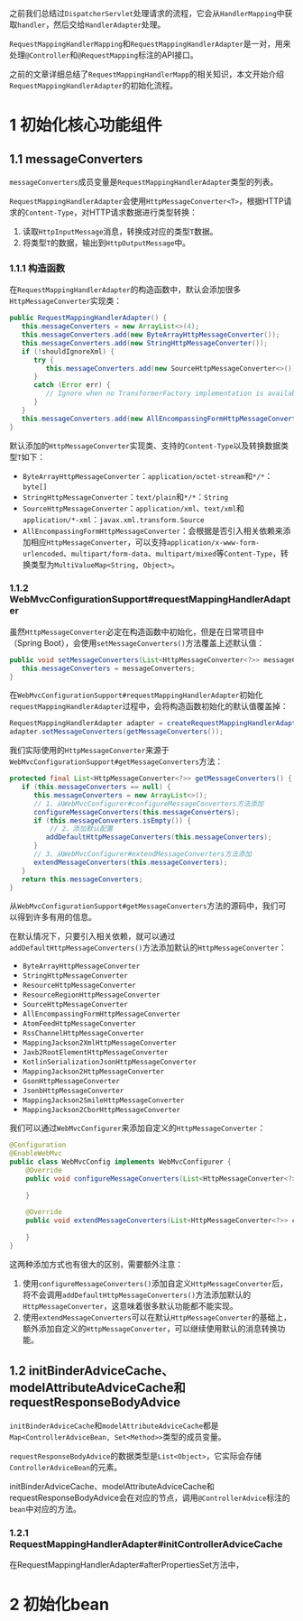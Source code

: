 之前我们总结过`DispatcherServlet`处理请求的流程，它会从`HandlerMapping`中获取`handler`，然后交给`HandlerAdapter`处理。

`RequestMappingHandlerMapping`和`RequestMappingHandlerAdapter`是一对，用来处理`@Controller`和`@RequestMapping`标注的API接口。

之前的文章详细总结了`RequestMappingHandlerMapp`的相关知识，本文开始介绍`RequestMappingHandlerAdapter`的初始化流程。

# 1 初始化核心功能组件
## 1.1 messageConverters
`messageConverters`成员变量是`RequestMappingHandlerAdapter`类型的列表。

`RequestMappingHandlerAdapter`会使用`HttpMessageConverter<T>`，根据HTTP请求的`Content-Type`，对HTTP请求数据进行类型转换：
1. 读取`HttpInputMessage`消息，转换成对应的类型`T`数据。
2. 将类型`T`的数据，输出到`HttpOutputMessage`中。

### 1.1.1 构造函数
在`RequestMappingHandlerAdapter`的构造函数中，默认会添加很多`HttpMessageConverter`实现类：
```java
public RequestMappingHandlerAdapter() {  
   this.messageConverters = new ArrayList<>(4);  
   this.messageConverters.add(new ByteArrayHttpMessageConverter());  
   this.messageConverters.add(new StringHttpMessageConverter());  
   if (!shouldIgnoreXml) {  
      try {  
         this.messageConverters.add(new SourceHttpMessageConverter<>());  
      }  
      catch (Error err) {  
         // Ignore when no TransformerFactory implementation is available  
      }  
   }  
   this.messageConverters.add(new AllEncompassingFormHttpMessageConverter());  
}
```

默认添加的`HttpMessageConverter`实现类、支持的`Content-Type`以及转换数据类型`T`如下：
- `ByteArrayHttpMessageConverter`：`application/octet-stream`和`*/*`：`byte[]`
- `StringHttpMessageConverter`：`text/plain`和`*/*`：`String`
- `SourceHttpMessageConverter`：`application/xml`、`text/xml`和`application/*-xml`：`javax.xml.transform.Source`
- `AllEncompassingFormHttpMessageConverter`：会根据是否引入相关依赖来添加相应`HttpMessageConverter`，可以支持`application/x-www-form-urlencoded`、`multipart/form-data`、`multipart/mixed`等`Content-Type`，转换类型为`MultiValueMap<String, Object>`。

### 1.1.2 WebMvcConfigurationSupport#requestMappingHandlerAdapter
虽然`HttpMessageConverter`必定在构造函数中初始化，但是在日常项目中（Spring Boot），会使用`setMessageConverters()`方法覆盖上述默认值：
```java
public void setMessageConverters(List<HttpMessageConverter<?>> messageConverters) {  
   this.messageConverters = messageConverters;  
}
```

在`WebMvcConfigurationSupport#requestMappingHandlerAdapter`初始化`requestMappingHandlerAdapter`过程中，会将构造函数初始化的默认值覆盖掉：
```java
RequestMappingHandlerAdapter adapter = createRequestMappingHandlerAdapter();  
adapter.setMessageConverters(getMessageConverters());
```

我们实际使用的`HttpMessageConverter`来源于`WebMvcConfigurationSupport#getMessageConverters`方法：
```java
protected final List<HttpMessageConverter<?>> getMessageConverters() {  
   if (this.messageConverters == null) {  
      this.messageConverters = new ArrayList<>();  
      // 1、从WebMvcConfigurer#configureMessageConverters方法添加
      configureMessageConverters(this.messageConverters);  
      if (this.messageConverters.isEmpty()) {  
	      // 2、添加默认配置
         addDefaultHttpMessageConverters(this.messageConverters);  
      }  
      // 3、从WebMvcConfigurer#extendMessageConverters方法添加
      extendMessageConverters(this.messageConverters);  
   }  
   return this.messageConverters;  
}
```

从`WebMvcConfigurationSupport#getMessageConverters`方法的源码中，我们可以得到许多有用的信息。

在默认情况下，只要引入相关依赖，就可以通过`addDefaultHttpMessageConverters()`方法添加默认的`HttpMessageConverter`：
- `ByteArrayHttpMessageConverter`
- `StringHttpMessageConverter`
- `ResourceHttpMessageConverter`
- `ResourceRegionHttpMessageConverter`
- `SourceHttpMessageConverter`
- `AllEncompassingFormHttpMessageConverter`
- `AtomFeedHttpMessageConverter`
- `RssChannelHttpMessageConverter`
- `MappingJackson2XmlHttpMessageConverter`
- `Jaxb2RootElementHttpMessageConverter`
- `KotlinSerializationJsonHttpMessageConverter`
- `MappingJackson2HttpMessageConverter`
- `GsonHttpMessageConverter`
- `JsonbHttpMessageConverter`
- `MappingJackson2SmileHttpMessageConverter`
- `MappingJackson2CborHttpMessageConverter`

我们可以通过`WebMvcConfigurer`来添加自定义的`HttpMessageConverter`：
```java
@Configuration  
@EnableWebMvc  
public class WebMvcConfig implements WebMvcConfigurer {  
    @Override  
    public void configureMessageConverters(List<HttpMessageConverter<?>> converters) {  
          
    }  
  
    @Override  
    public void extendMessageConverters(List<HttpMessageConverter<?>> converters) {  
          
    }  
}
```

这两种添加方式也有很大的区别，需要额外注意：
1. 使用`configureMessageConverters()`添加自定义`HttpMessageConverter`后，将不会调用`addDefaultHttpMessageConverters()`方法添加默认的`HttpMessageConverter`，这意味着很多默认功能都不能实现。
2. 使用`extendMessageConverters`可以在默认`HttpMessageConverter`的基础上，额外添加自定义的`HttpMessageConverter`，可以继续使用默认的消息转换功能。

## 1.2 initBinderAdviceCache、modelAttributeAdviceCache和requestResponseBodyAdvice
`initBinderAdviceCache`和`modelAttributeAdviceCache`都是`Map<ControllerAdviceBean, Set<Method>>`类型的成员变量。

`requestResponseBodyAdvice`的数据类型是`List<Object>`，它实际会存储`ControllerAdviceBean`的元素。

initBinderAdviceCache、modelAttributeAdviceCache和requestResponseBodyAdvice会在对应的节点，调用`@ControllerAdvice`标注的`bean`中对应的方法。

### 1.2.1 RequestMappingHandlerAdapter#initControllerAdviceCache
在RequestMappingHandlerAdapter#afterPropertiesSet方法中，

# 2 初始化bean
